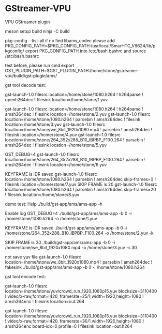 # GStreamer-VPU

VPU GStreamer plugin

meson setup build
ninja -C build


pkg-config --list-all
if no find libams_codec
please   add  
PKG_CONFIG_PATH=$PKG_CONFIG_PATH:/usr/local/SmarHTC_V6624/lib/pkgconfig/
export PKG_CONFIG_PATH
into /etc/bash.bashrc
and 
source /etc/bash.bashrc 

test before, please run cmd
export GST_PLUGIN_PATH=$GST_PLUGIN_PATH:/home/stone/gstreamer-vpu/build/gst-plugin/ams/

gst tool decode test:

gst-launch-1.0 filesrc location=/home/stone/1080.h264 ! h264parse ! openh264dec ! filesink location=/home/stone/1.yuv

gst-launch-1.0 filesrc location=/home/stone/1080.h264 ! h264parse ! amsh264dec ! filesink location=/home/stone/2.yuv
gst-launch-1.0 filesrc location=/home/stone/1080.h264 ! parsebin ! amsh264dec ! filesink location=/home/stone/3.yuv
gst-launch-1.0 filesrc location=/home/stone/we_8bit_1920x1080.mp4 ! parsebin ! amsh264dec ! filesink location=/home/stone/4.yuv
gst-launch-1.0 filesrc location=/home/stone/264_352x288_B10_IBPBP_F100.264 ! parsebin ! amsh264dec ! filesink location=/home/stone/5.yuv

GST_DEBUG=4 gst-launch-1.0 filesrc location=/home/stone/264_352x288_B10_IBPBP_F100.264 ! parsebin ! amsh264dec ! filesink location=/home/stone/6.yuv

  KEYFRAME is IDR saved
     gst-launch-1.0 filesrc location=/home/stone/1080.h264 ! parsebin ! amsh264dec skip-frames=0 ! filesink location=/home/stone/7.yuv
  SKIP FRAME  is 20
     gst-launch-1.0 filesrc location=/home/stone/1080.h264 ! parsebin ! amsh264dec skip-frames=20 ! filesink location=/home/stone/8.yuv

demo test:
   Help
  ./build/gst-app/ams/ams-app -h

  Enable log
   GST_DEBUG=4 ./build/gst-app/ams/ams-app -b 0 -i /home/stone/1080.h264 -o /home/stone/1.yuv

  KEYFRAME is IDR saved
 ./build/gst-app/ams/ams-app -b 0 -i /home/stone/264_352x288_B10_IBPBP_F100.264 -o /home/stone/2.yuv -k

  SKIP FRAME  is 30
 ./build/gst-app/ams/ams-app -b 0 -i /home/stone/we_8bit_1920x1080.mp4 -o /home/stone/3.yuv -s 30


not save yuv file
   gst-launch-1.0 filesrc location=/home/stone/we_8bit_1920x1080.mp4 ! parsebin ! amsh264dec ! fakesink
   ./build/gst-app/ams/ams-app -b 0 -i /home/stone/1080.h264


gst tool encode test:

gst-launch-1.0 filesrc location=/home/stone/yuv/crowd_run_1920_1080p15.yuv blocksize=3110400 ! video/x-raw,format=I420, framerate=25/1,width=1920,height=1080 ! amsh264enc ! filesink location=out.264

gst-launch-1.0 filesrc location=/home/stone/yuv/crowd_run_1920_1080p15.yuv blocksize=3110400 ! video/x-raw,format=I420, framerate=30/1,width=1920,height=1080 ! amsh264enc board-idx=0 profile=0 ! filesink location=out.h264